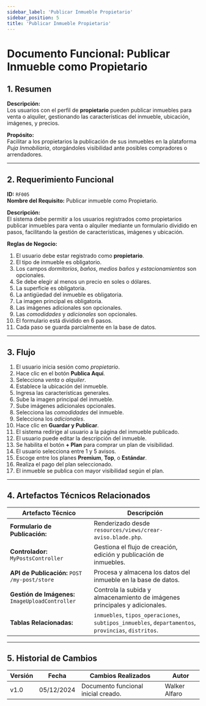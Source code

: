 ```yaml
---
sidebar_label: 'Publicar Inmueble Propietario'
sidebar_position: 5
title: 'Publicar Inmueble Propietario'
---
```


# Documento Funcional: Publicar Inmueble como Propietario

## 1. Resumen
**Descripción:**  
Los usuarios con el perfil de **propietario** pueden publicar inmuebles para venta o alquiler, gestionando las características del inmueble, ubicación, imágenes, y precios.

**Propósito:**  
Facilitar a los propietarios la publicación de sus inmuebles en la plataforma *Puja Inmobiliaria*, otorgándoles visibilidad ante posibles compradores o arrendadores.

---

## 2. Requerimiento Funcional
**ID:** `RF005`  
**Nombre del Requisito:** Publicar inmueble como Propietario.

**Descripción:**  
El sistema debe permitir a los usuarios registrados como propietarios publicar inmuebles para venta o alquiler mediante un formulario dividido en pasos, facilitando la gestión de características, imágenes y ubicación.

**Reglas de Negocio:**  
1. El usuario debe estar registrado como **propietario**.  
2. El tipo de inmueble es obligatorio.  
3. Los campos *dormitorios*, *baños*, *medios baños* y *estacionamientos* son opcionales.  
4. Se debe elegir al menos un precio en soles o dólares.  
5. La superficie es obligatoria.  
6. La antigüedad del inmueble es obligatoria.  
7. La imagen principal es obligatoria.  
8. Las imágenes adicionales son opcionales.  
9. Las *comodidades* y *adicionales* son opcionales.  
10. El formulario está dividido en 6 pasos.  
11. Cada paso se guarda parcialmente en la base de datos.  

---

## 3. Flujo
1. El usuario inicia sesión como *propietario*.  
2. Hace clic en el botón **Publica Aquí**.  
3. Selecciona *venta* o *alquiler*.  
4. Establece la ubicación del inmueble.  
5. Ingresa las características generales.  
6. Sube la imagen principal del inmueble.  
7. Sube imágenes adicionales opcionales.  
8. Selecciona las *comodidades* del inmueble.  
9. Selecciona los *adicionales*.  
10. Hace clic en **Guardar y Publicar**.  
11. El sistema redirige al usuario a la página del inmueble publicado.  
12. El usuario puede editar la descripción del inmueble.  
13. Se habilita el botón **+ Plan** para comprar un plan de visibilidad.  
14. El usuario selecciona entre 1 y 5 avisos.  
15. Escoge entre los planes **Premium**, **Top**, o **Estándar**.  
16. Realiza el pago del plan seleccionado.  
17. El inmueble se publica con mayor visibilidad según el plan.  

---

## 4. Artefactos Técnicos Relacionados
| **Artefacto Técnico**                  | **Descripción**                                                               |
|----------------------------------------|-------------------------------------------------------------------------------|
| **Formulario de Publicación:**         | Renderizado desde `resources/views/crear-aviso.blade.php`.           |
| **Controlador:** `MyPostsController`   | Gestiona el flujo de creación, edición y publicación de inmuebles.            |
| **API de Publicación:** `POST /my-post/store` | Procesa y almacena los datos del inmueble en la base de datos.              |
| **Gestión de Imágenes:** `ImageUploadController` | Controla la subida y almacenamiento de imágenes principales y adicionales.  |
| **Tablas Relacionadas:**               | `inmuebles`, `tipos_operaciones`, `subtipos_inmuebles`, `departamentos`, `provincias`, `distritos`. |

---

## 5. Historial de Cambios
| **Versión** | **Fecha**       | **Cambios Realizados**             | **Autor**         |
|-------------|-----------------|-------------------------------------|-------------------|
| v1.0        | 05/12/2024      | Documento funcional inicial creado. | Walker Alfaro     |
